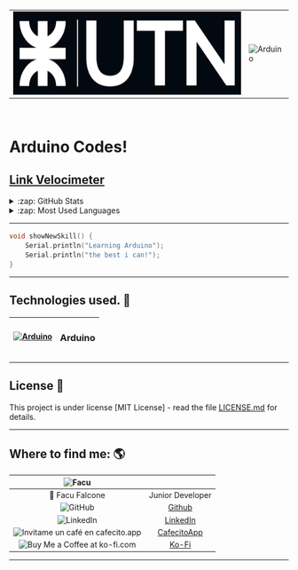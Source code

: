<table>
  <tr>
  <td><a href="https://github.com/caidevOficial/Arduino_Codes/" target="_blank"><img alt="Universidad Tecnológica Nacional" src="https://github.com/caidevOficial/Logos/blob/master/Instituciones/logo-utn_black_white.png?raw=true" height="150px" /></td>
  <td><img align="center" alt="Arduino" src="https://camo.githubusercontent.com/b3a1cdd20d0f308634ddd4598cdaa729c2d77047f51e66fa7206b9b4bac94c23/68747470733a2f2f63646e2e776f726c64766563746f726c6f676f2e636f6d2f6c6f676f732f61726475696e6f2d312e737667" width="150px" height="150px" /></td>
  </tr>
</table></br>

# Arduino Codes! 
## [Link Velocimeter](https://github.com/caidevOficial/Arduino_Codes/tree/main/Velocimetro)


<details>
  <summary>:zap: GitHub Stats</summary>
    <img align="center" src="https://github-readme-stats-caidevposeidon.vercel.app/api?username=caidevOficial&show_icons=true&theme=chartreuse-dark&count_private=true&show_owner=true&include_all_commits=true" /><br><br>
</details>

<details>
    <summary>:zap: Most Used Languages</summary>
    <img align="center" src="https://github-readme-stats-caidevposeidon.vercel.app/api/top-langs/?username=caidevOficial&layout=compact&theme=chartreuse-dark&langs_count=10&exclude_repo=Java_Lineage2_aCis_From_345&hide=html,css"/><br>
</details>

---

```C++
void showNewSkill() {
	Serial.println("Learning Arduino");
	Serial.println("the best i can!");
}
```
---

## Technologies used. 📌
|<a href="https://docs.microsoft.com/es-es/dotnet/csharp/"><img align="center" alt="Arduino" src="https://camo.githubusercontent.com/b3a1cdd20d0f308634ddd4598cdaa729c2d77047f51e66fa7206b9b4bac94c23/68747470733a2f2f63646e2e776f726c64766563746f726c6f676f2e636f6d2f6c6f676f732f61726475696e6f2d312e737667" width="50px" height="50px" />|<h3>Arduino</h3>|
|--------|----------|

---

## License 📄
This project is under license \[MIT License\] - read the file [LICENSE.md](LICENSE) for details.

---

## Where to find me: 🌎

| <img class="circular" alt="Facu" src="https://avatars1.githubusercontent.com/u/12877139?s=400&u=d369ee24466653d9bbeeb9654930e3ff1c67b76a&v=4" width="80px" height="80px" />||
|:----:|:----:|
|🤴 Facu Falcone|<center>Junior Developer</center>|
|<img alt="GitHub" src="https://img.shields.io/badge/GitHub-%2312100E.svg?&style=for-the-badge&logo=Github&logoColor=white" width="125px" height="30px" />|<center><a href="https://github.com/caidevOficial/"><center>Github</center></a></center>|
|<img alt="LinkedIn" src="https://img.shields.io/badge/linkedin-%230077B5.svg?&style=for-the-badge&logo=linkedin&logoColor=white" width="125px" height="30px" />|<a href="https://www.linkedin.com/in/facundo-falcone/"><center>LinkedIn</center></a>|
|<img alt='Invitame un café en cafecito.app' srcset='https://cdn.cafecito.app/imgs/buttons/button_5.png 1x, https://cdn.cafecito.app/imgs/buttons/button_5_2x.png 2x, https://cdn.cafecito.app/imgs/buttons/button_5_3.75x.png 3.75x' src='https://cdn.cafecito.app/imgs/buttons/button_5.png' width="125px" height="30px" />|<a href="https://cafecito.app/caidevoficial/"><center>CafecitoApp</center></a>|
|<img width="125px" height="30px" style='border:0px;height:36px;' src='https://cdn.ko-fi.com/cdn/kofi1.png?v=2' border='0' alt='Buy Me a Coffee at ko-fi.com' />|<a href='https://ko-fi.com/P5P74JBOH' target='_blank'><center>Ko-Fi</center></a>|

---